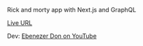 Rick and morty app with Next.js and GraphQL

[Live URL](https://morty-next-graphql.vercel.app/)

Dev: [Ebenezer Don on YouTube](https://youtube.com/ebenezerdon)
